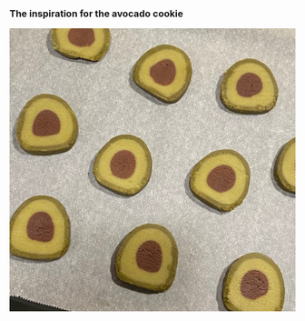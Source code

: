 
### The inspiration for the avocado cookie

![avocado cookie](https://github.com/yw9768/CC2025-yw9768/blob/main/assignment%204/avocado%20cookie.jpg)